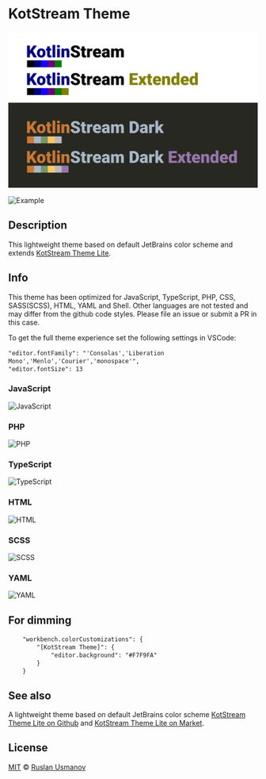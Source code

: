 # KotStream Theme

![Icon](./icon.png)

![Example](https://raw.githubusercontent.com/owlruslan/kot-stream-theme-vscode/master/example.png "Example")

## Description
This lightweight theme based on default JetBrains color scheme and extends 
[KotStream Theme Lite](https://github.com/owlruslan/kot-stream-theme-lite-vscode).

## Info
This theme has been optimized for JavaScript, TypeScript, PHP, CSS, SASS(SCSS), HTML, YAML and Shell. Other languages are not tested and may differ from the github code styles. Please file an issue or submit a PR in this case.

To get the full theme experience set the following settings in VSCode:     
```
"editor.fontFamily": "'Consolas','Liberation Mono','Menlo','Courier','monospace'",
"editor.fontSize": 13
```

### JavaScript
![JavaScript](https://raw.githubusercontent.com/owlruslan/kot-stream-theme-vscode/master/javascript.png "JavaScript")

### PHP
![PHP](https://raw.githubusercontent.com/owlruslan/kot-stream-theme-vscode/master/php.png "PHP")

### TypeScript
![TypeScript](https://raw.githubusercontent.com/owlruslan/kot-stream-theme-vscode/master/typescript.png "TypeScript")

### HTML
![HTML](https://raw.githubusercontent.com/owlruslan/kot-stream-theme-vscode/master/html.png "HTML")

### SCSS
![SCSS](https://raw.githubusercontent.com/owlruslan/kot-stream-theme-vscode/master/scss.png "SCSS")

### YAML
![YAML](https://raw.githubusercontent.com/owlruslan/kot-stream-theme-vscode/master/yaml.png "YAML")

## For dimming
```
    "workbench.colorCustomizations": {
        "[KotStream Theme]": {
            "editor.background": "#F7F9FA"
        }
    }
```
## See also
A lightweight theme based on default JetBrains color scheme [KotStream Theme Lite on Github](https://github.com/owlruslan/kot-stream-theme-lite-vscode) and [KotStream Theme Lite on Market](https://marketplace.visualstudio.com/items?itemName=RuslanUsmanov.kot-stream-theme-lite).

## License
[MIT](LICENSE) © [Ruslan Usmanov](https://github.com/owlruslan)
